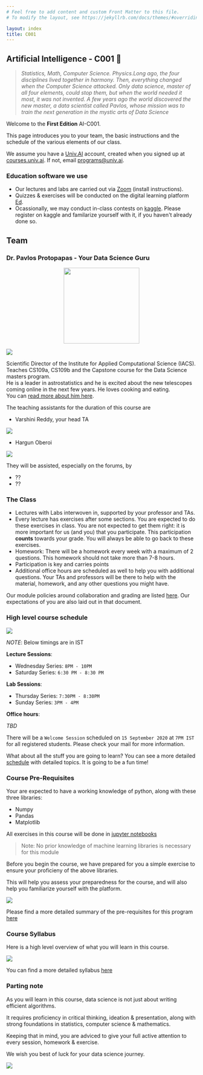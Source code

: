 ```yaml
---
# Feel free to add content and custom Front Matter to this file.
# To modify the layout, see https://jekyllrb.com/docs/themes/#overriding-theme-defaults

layout: index
title: C001
---
```


## Artificial Intelligence - C001 🤖

>*Statistics, Math, Computer Science. Physics.Long ago, the four disciplines lived together in harmony. Then, everything changed when the Computer Science attacked. Only data science, master of all four elements, could stop them, but when the world needed it most, it was not invented. A few years ago the world  discovered the new master, a data scientist called  Pavlos, whose mission was to train the next generation in the mystic arts of Data Science*

Welcome to the **First Edition** AI-C001.

This page introduces you to your team, the basic instructions and the schedule of the various elements of our class.


We assume you have a [Univ.AI](https://courses.univ.ai) account, created when you signed up at [courses.univ.ai](https://courses.univ.ai). If not, email [programs@univ.ai](mailto:programs@univ.ai).



### Education software we use

- Our lectures and labs are carried out via [Zoom](zoom.md) (install instructions).
- Quizzes & exercises will be conducted on the digital learning platform [Ed](https://edstem.org/).
- Ocassionally, we may conduct in-class contests on [kaggle](https://www.kaggle.com/). Please register on kaggle and familarize yourself with it, if you haven't already done so. 


## Team

### Dr. Pavlos Protopapas - Your Data Science Guru

<div align="center">
<img src="https://github.com/hargun3045/blog-dump/blob/master/pavlos-website/pavlosimage.jpeg?raw=true)" width=200px>
</div>

![](https://github.com/hargun3045/blog-dump/blob/master/pavlos-website/pavlosimage.jpeg?raw=true)

Scientific Director of the Institute for
Applied Computational Science (IACS).<br>Teaches CS109a, CS109b and the
Capstone course for the Data Science
masters program. <br>He is a leader in
astrostatistics and he is excited about
the new telescopes coming online in
the next few years. He loves cooking
and eating.
<br>You can [read more about him here](https://www.univ.ai/teams/pavlos-protopapas-2).

The teaching assistants for the duration of this course are

- Varshini Reddy, your head TA

![](https://github.com/hargun3045/blog-dump/blob/master/pavlos-website/varshini.jpeg?raw=true)

- Hargun Oberoi

![](https://github.com/hargun3045/blog-dump/blob/master/pavlos-website/varshini.jpeg?raw=true)


They will be assisted, especially on the forums, by

- ??
- ??

### The Class

- Lectures with Labs interwoven in, supported by your professor and TAs.
- Every lecture has exercises after some sections. You are expected to do these exercises in class. You are not expected to get them right: it is more important for us (and you) that you participate. This participation **counts** towards your grade. You will always be able to go back to these exercises.
- Homework: There will be a homework every week with a maximum of 2 questions. This homework should not take more than 7-8 hours.
- Participation is key and carries points
- Additional office hours are scheduled as well to help you with additional questions.
Your TAs and professors will be there to help with the material, homework, and any other questions you might have.


Our module policies around collaboration and grading are listed [here](policy.md). Our expectations of you are also laid out in that document.

### High level course schedule

![](https://github.com/hargun3045/blog-dump/blob/master/pavlos-website/schedule.jpg?raw=true)

*NOTE*: Below timings are in IST

**Lecture Sessions**: 
- Wednesday Series: ```8PM - 10PM ```
- Saturday Series: ```6:30 PM - 8:30 PM ```

**Lab Sessions**: 
- Thursday Series: ```7:30PM - 8:30PM``` 
- Sunday Series: ```3PM - 4PM```

**Office hours**: 

*TBD*

There will be a ```Welcome Session``` scheduled on ```15 September 2020``` at ``` 7PM IST ``` for all registered students. Please check your mail for more information. 

What about all the stuff you are going to learn? You can see a more detailed [schedule](schedule.md) with detailed topics. It is going to be a fun time!

### Course Pre-Requisites 

Your are expected to have a working knowledge of python, along with these three libraries:

- Numpy
- Pandas
- Matplotlib

All exercises in this course will be done in [jupyter notebooks](https://jupyter.org/)

> Note: No prior knowledge of machine learning libraries is necessary for this module


Before you begin the course, we have prepared for you a simple exercise to ensure your proficieny of the above libraries. 

This will help you assess your preparedness for the course, and will also help you familiarize yourself with the platform.

![](https://github.com/hargun3045/blog-dump/blob/master/pavlos-website/edplatform.jpeg?raw=true)

Please find a more detailed summary of the pre-requisites for this program [here]() 



### Course Syllabus

Here is a high level overview of what you will learn in this course.

![](https://github.com/hargun3045/blog-dump/blob/master/pavlos-website/content.jpeg?raw=true)

You can find a more detailed syllabus [here]()


### Parting note

As you will learn in this course, data science is not just about writing efficient algorithms.

It requires proficiency in critical thinking, ideation & presentation, along with strong foundations in statistics, computer science & mathematics.

Keeping that in mind, you are adviced to give your full active attention to every session, homework & exercise.

We wish you best of luck for your data science journey.

![](https://github.com/hargun3045/blog-dump/blob/master/pavlos-website/end.jpeg?raw=true)